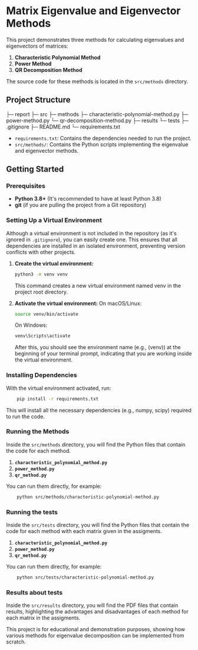 # Matrix Eigenvalue and Eigenvector Methods

This project demonstrates three methods for calculating eigenvalues and eigenvectors of matrices:

1. **Characteristic Polynomial Method**  
2. **Power Method**  
3. **QR Decomposition Method**

The source code for these methods is located in the `src/methods` directory.

## Project Structure

├─ report
├─ src 
    ├─ methods 
        ├─ characteristic-polynomial-method.py 
        ├─ power-method.py 
        └─ qr-decomposition-method.py
    ├─ results
    └─ tests
├─ .gitignore 
├─ README.md
└─ requirements.txt  

- `requirements.txt`: Contains the dependencies needed to run the project.
- `src/methods/`: Contains the Python scripts implementing the eigenvalue and eigenvector methods.

## Getting Started

### Prerequisites

- **Python 3.8+** (It's recommended to have at least Python 3.8)
- **git** (if you are pulling the project from a Git repository)

### Setting Up a Virtual Environment

Although a virtual environment is not included in the repository (as it's ignored in `.gitignore`), you can easily create one. This ensures that all dependencies are installed in an isolated environment, preventing version conflicts with other projects.

1. **Create the virtual environment:**
   
   ```bash
   python3 -m venv venv
   ```
   This command creates a new virtual environment named venv in the project root directory.

2. **Activate the virtual environment:**
    On macOS/Linux:
    ```bash
    source venv/bin/activate
    ```
    On Windows:
    ```bash
    venv\Scripts\activate
    ```
    After this, you should see the environment name (e.g., (venv)) at the beginning of your terminal prompt, indicating that you are working inside the virtual environment.

### Installing Dependencies

With the virtual environment activated, run:
```bash
    pip install -r requirements.txt
```
This will install all the necessary dependencies (e.g., numpy, scipy) required to run the code.

### Running the Methods

Inside the `src/methods` directory, you will find the Python files that contain the code for each method.

1. **`characteristic_polynomial_method.py`**
2. **`power_method.py`**
3. **`qr_method.py`**

You can run them directly, for example:
```bash
    python src/methods/characteristic-polynomial-method.py
```

### Running the tests

Inside the `src/tests` directory, you will find the Python files that contain the code for each method with each matrix given in the assigments.

1. **`characteristic_polynomial_method.py`**
2. **`power_method.py`**
3. **`qr_method.py`**

You can run them directly, for example:
```bash
    python src/tests/characteristic-polynomial-method.py
```

### Results about tests
Inside the `src/results` directory, you will find the PDF files that contain results, highlighting the advantages and disadvantages of each method for each matrix in the assigments.

This project is for educational and demonstration purposes, showing how various methods for eigenvalue decomposition can be implemented from scratch.
